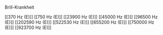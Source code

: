 

Brill-Krankheit

[[370 Hz (E)]]
[[750 Hz (E)]]
[[23900 Hz (E)]]
[[45000 Hz (E)]]
[[96500 Hz (E)]]
[[202590 Hz (E)]]
[[522530 Hz (E)]]
[[655200 Hz (E)]]
[[750000 Hz (E)]]
[[923700 Hz (E)]]